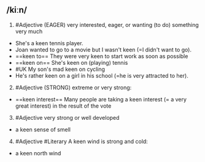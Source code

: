 ## /kiːn/ 
1. #Adjective
(EAGER)
very interested, eager, or wanting (to do) something very much

- She's a keen tennis player.
- Joan wanted to go to a movie but I wasn't keen (=I didn't want to go).
- ==keen to==
They were very keen to start work as soon as possible
- ==keen on==
She's keen on (playing) tennis
- #UK My son's mad keen on cycling
- He's rather keen on a girl in his school (=he is very attracted to her).

2. #Adjective
(STRONG)
extreme or very strong:

- ==keen interest==
Many people are taking a keen interest (= a very great interest) in the result of the vote


3. #Adjective
very strong or well developed

- a keen sense of smell

4. #Adjective #Literary
A keen wind is strong and cold:

- a keen north wind
